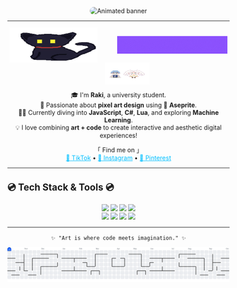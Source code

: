 <p align="center">
  <img src="https://github.com/RakiAlbaniB/RakiAlbaniB/blob/main/foto_github.gif?raw=true" alt="Animated banner" style="width:700px; height:200px; border-radius:15px; object-fit: cover;">
</p>

---

<p align="center">
  <img src="https://github.com/RakiAlbaniB/RakiAlbaniB/blob/main/cat(2).gif?raw=true" alt="Left Image" style="width:200px; height:80px; margin-right: 40px; vertical-align: middle;">
  <img src="https://github.com/RakiAlbaniB/RakiAlbaniB/blob/main/ABOUT%20ME%20(1).gif?raw=true" alt="About Me Title" style="width:250px; height:auto; vertical-align: middle;">
  <img src="https://github.com/RakiAlbaniB/RakiAlbaniB/blob/main/frieren%20and%20himmel.gif?raw=true" alt="Right Image" style="width:100px; height:50px; margin-left: 40px; vertical-align: middle;">
</p>

<p align="center">
  🎓 I'm <b>Raki</b>, a university student. <br>
  🎨 Passionate about <b>pixel art design</b> using 🧩 <b>Aseprite</b>. <br>
  👨‍💻 Currently diving into <b>JavaScript</b>, <b>C#</b>, <b>Lua</b>, and exploring <b>Machine Learning</b>. <br>
  💡 I love combining <b>art + code</b> to create interactive and aesthetic digital experiences!
</p>

<p align="center">
  「 Find me on 」
<br>
<a href="https://www.tiktok.com/@jaysheesh.00" style="color:#00BFFF;">🎵 TikTok</a> •
<a href="https://www.instagram.com/rki.albn" style="color:#00BFFF;">📸 Instagram</a> •
<a href="https://www.pinterest.com/rakialbani2004" style="color:#00BFFF;">📌 Pinterest</a>
</p>

---
## 💿 Tech Stack & Tools 💿
<p align="center">
  <img src="https://img.shields.io/badge/JavaScript-00A9FF?style=for-the-badge&logo=javascript&logoColor=white" />
  <img src="https://img.shields.io/badge/HTML5-00A9FF?style=for-the-badge&logo=html5&logoColor=white" />
  <img src="https://img.shields.io/badge/CSS3-00A9FF?style=for-the-badge&logo=css3&logoColor=white" />
  <img src="https://img.shields.io/badge/TailwindCSS-00A9FF?style=for-the-badge&logo=tailwind-css&logoColor=white" />
  <br>
  <img src="https://img.shields.io/badge/Unity-BE00FF?style=for-the-badge&logo=unity&logoColor=white" />
  <img src="https://img.shields.io/badge/Godot-BE00FF?style=for-the-badge&logo=godot-engine&logoColor=white" />
  <img src="https://img.shields.io/badge/Blender-BE00FF?style=for-the-badge&logo=blender&logoColor=white" />
  <img src="https://img.shields.io/badge/Aseprite-BE00FF?style=for-the-badge&logo=aseprite&logoColor=white" />
</p>

---

<p align="center">
  <code>✨ "Art is where code meets imagination." ✨</code>
</p>

<p align="center">
<picture>
  <source media="(prefers-color-scheme: dark)" srcset="https://raw.githubusercontent.com/RakiAlbaniB/RakiAlbaniB/output/pacman-contribution-graph-dark.svg">
  <source media="(prefers-color-scheme: light)" srcset="https://raw.githubusercontent.com/RakiAlbaniB/RakiAlbaniB/output/pacman-contribution-graph.svg">
  <img alt="pacman contribution graph" src="https://raw.githubusercontent.com/RakiAlbaniB/RakiAlbaniB/output/pacman-contribution-graph.svg">
</picture>
</p>
